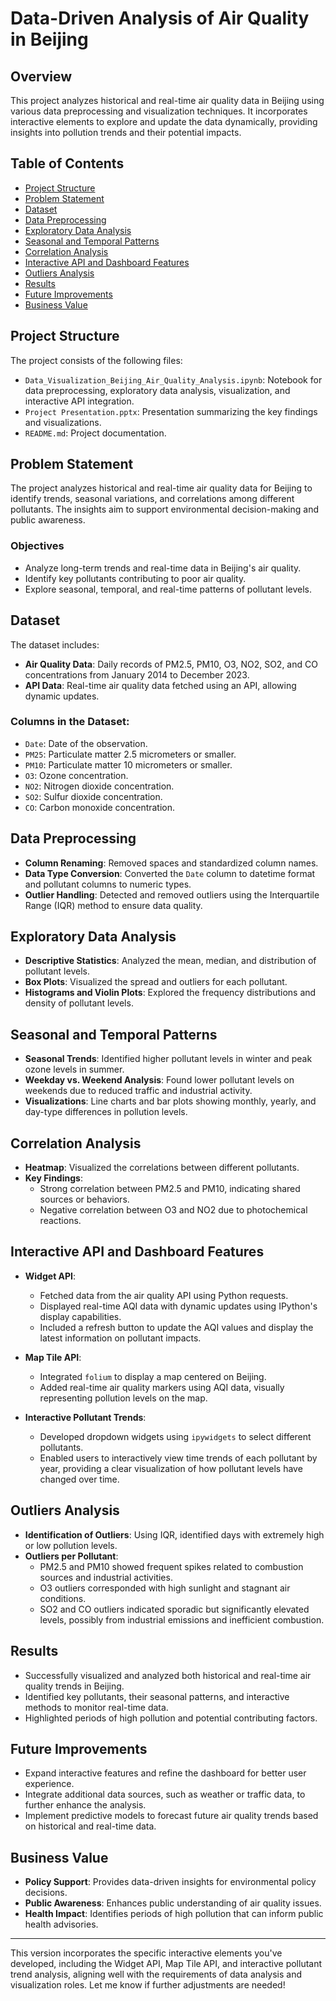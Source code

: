 # Data-Driven Analysis of Air Quality in Beijing

## Overview
This project analyzes historical and real-time air quality data in Beijing using various data preprocessing and visualization techniques. It incorporates interactive elements to explore and update the data dynamically, providing insights into pollution trends and their potential impacts.

## Table of Contents
- [Project Structure](#project-structure)
- [Problem Statement](#problem-statement)
- [Dataset](#dataset)
- [Data Preprocessing](#data-preprocessing)
- [Exploratory Data Analysis](#exploratory-data-analysis)
- [Seasonal and Temporal Patterns](#seasonal-and-temporal-patterns)
- [Correlation Analysis](#correlation-analysis)
- [Interactive API and Dashboard Features](#interactive-api-and-dashboard-features)
- [Outliers Analysis](#outliers-analysis)
- [Results](#results)
- [Future Improvements](#future-improvements)
- [Business Value](#business-value)

## Project Structure
The project consists of the following files:
- `Data_Visualization_Beijing_Air_Quality_Analysis.ipynb`: Notebook for data preprocessing, exploratory data analysis, visualization, and interactive API integration.
- `Project Presentation.pptx`: Presentation summarizing the key findings and visualizations.
- `README.md`: Project documentation.

## Problem Statement
The project analyzes historical and real-time air quality data for Beijing to identify trends, seasonal variations, and correlations among different pollutants. The insights aim to support environmental decision-making and public awareness.

### Objectives
- Analyze long-term trends and real-time data in Beijing's air quality.
- Identify key pollutants contributing to poor air quality.
- Explore seasonal, temporal, and real-time patterns of pollutant levels.

## Dataset
The dataset includes:
- **Air Quality Data**: Daily records of PM2.5, PM10, O3, NO2, SO2, and CO concentrations from January 2014 to December 2023.
- **API Data**: Real-time air quality data fetched using an API, allowing dynamic updates.

### Columns in the Dataset:
- `Date`: Date of the observation.
- `PM25`: Particulate matter 2.5 micrometers or smaller.
- `PM10`: Particulate matter 10 micrometers or smaller.
- `O3`: Ozone concentration.
- `NO2`: Nitrogen dioxide concentration.
- `SO2`: Sulfur dioxide concentration.
- `CO`: Carbon monoxide concentration.

## Data Preprocessing
- **Column Renaming**: Removed spaces and standardized column names.
- **Data Type Conversion**: Converted the `Date` column to datetime format and pollutant columns to numeric types.
- **Outlier Handling**: Detected and removed outliers using the Interquartile Range (IQR) method to ensure data quality.

## Exploratory Data Analysis
- **Descriptive Statistics**: Analyzed the mean, median, and distribution of pollutant levels.
- **Box Plots**: Visualized the spread and outliers for each pollutant.
- **Histograms and Violin Plots**: Explored the frequency distributions and density of pollutant levels.

## Seasonal and Temporal Patterns
- **Seasonal Trends**: Identified higher pollutant levels in winter and peak ozone levels in summer.
- **Weekday vs. Weekend Analysis**: Found lower pollutant levels on weekends due to reduced traffic and industrial activity.
- **Visualizations**: Line charts and bar plots showing monthly, yearly, and day-type differences in pollution levels.

## Correlation Analysis
- **Heatmap**: Visualized the correlations between different pollutants.
- **Key Findings**:
  - Strong correlation between PM2.5 and PM10, indicating shared sources or behaviors.
  - Negative correlation between O3 and NO2 due to photochemical reactions.

## Interactive API and Dashboard Features
- **Widget API**:
  - Fetched data from the air quality API using Python requests.
  - Displayed real-time AQI data with dynamic updates using IPython's display capabilities.
  - Included a refresh button to update the AQI values and display the latest information on pollutant impacts.
  
- **Map Tile API**:
  - Integrated `folium` to display a map centered on Beijing.
  - Added real-time air quality markers using AQI data, visually representing pollution levels on the map.
  
- **Interactive Pollutant Trends**:
  - Developed dropdown widgets using `ipywidgets` to select different pollutants.
  - Enabled users to interactively view time trends of each pollutant by year, providing a clear visualization of how pollutant levels have changed over time.

## Outliers Analysis
- **Identification of Outliers**: Using IQR, identified days with extremely high or low pollution levels.
- **Outliers per Pollutant**:
  - PM2.5 and PM10 showed frequent spikes related to combustion sources and industrial activities.
  - O3 outliers corresponded with high sunlight and stagnant air conditions.
  - SO2 and CO outliers indicated sporadic but significantly elevated levels, possibly from industrial emissions and inefficient combustion.

## Results
- Successfully visualized and analyzed both historical and real-time air quality trends in Beijing.
- Identified key pollutants, their seasonal patterns, and interactive methods to monitor real-time data.
- Highlighted periods of high pollution and potential contributing factors.

## Future Improvements
- Expand interactive features and refine the dashboard for better user experience.
- Integrate additional data sources, such as weather or traffic data, to further enhance the analysis.
- Implement predictive models to forecast future air quality trends based on historical and real-time data.

## Business Value
- **Policy Support**: Provides data-driven insights for environmental policy decisions.
- **Public Awareness**: Enhances public understanding of air quality issues.
- **Health Impact**: Identifies periods of high pollution that can inform public health advisories.

---

This version incorporates the specific interactive elements you've developed, including the Widget API, Map Tile API, and interactive pollutant trend analysis, aligning well with the requirements of data analysis and visualization roles. Let me know if further adjustments are needed!
